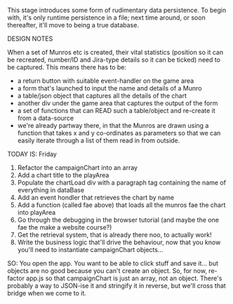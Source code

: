 This stage introduces some form of rudimentary data persistence. To begin with, it's only runtime persistence in a file; next time around,
or soon thereafter, it'll move to being a true database.

DESIGN NOTES

When a set of Munros etc is created, their vital statistics (position so it can be recreated, number/ID and Jira-type details so it can be ticked)
need to be captured. This means there has to be:
- a return button with suitable event-handler on the game area
- a form that's launched to input the name and details of a Munro
- a table/json object that captures all the details of the chart
- another div under the game area that captures the output of the form
- a set of functions that can READ such a table/object and re-create it from a data-source
- we're already partway there, in that the Munros are drawn using a function that
   takes x and y co-ordinates as parameters so that we can easily iterate through
   a list of them read in from outside.

TODAY IS: Friday

1) Refactor the campaignChart into an array
1) Add a chart title to the playArea
1) Populate the chartLoad div with a paragraph tag containing the name of everything in dataBase
1) Add an event hondler that retrieves the chart by name
1) Add a function (called fae above) that loads all the munros fae the chart into playArea
1) Go through the debugging in the browser tutorial (and maybe the one fae the make a website course?)
1) Get the retrieval system, that is already there noo, to actually work!
1) Write the business logic that'll drive the behaviour, now that you know you'll need to instantiate campaignChart objects...

SO: 
You open the app. You want to be able to click stuff and save it... but objects are no good because you can't create an object. So, for now,
re-factor app.js so that campaignChart is just an array, not an object. There's probably a way to JSON-ise it and stringify it in reverse,
but we'll cross that bridge when we come to it.